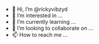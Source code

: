 - 👋 Hi, I’m @rickyvibzyd
- 👀 I’m interested in ...
- 🌱 I’m currently learning ...
- 💞️ I’m looking to collaborate on ...
- 📫 How to reach me ...

<!---
rickyvibzyd/rickyvibzyd is a ✨ special ✨ repository because its `README.md` (this file) appears on your GitHub profile.
You can click the Preview link to take a look at your changes.
--->

